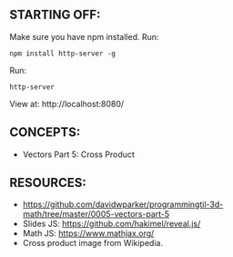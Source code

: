 ## STARTING OFF:

Make sure you have npm installed.
Run:
```
npm install http-server -g
```

Run:
```
http-server
```

View at: http://localhost:8080/

## CONCEPTS:

* Vectors Part 5: Cross Product

## RESOURCES:

* https://github.com/davidwparker/programmingtil-3d-math/tree/master/0005-vectors-part-5
* Slides JS: https://github.com/hakimel/reveal.js/
* Math JS: https://www.mathjax.org/
* Cross product image from Wikipedia.
